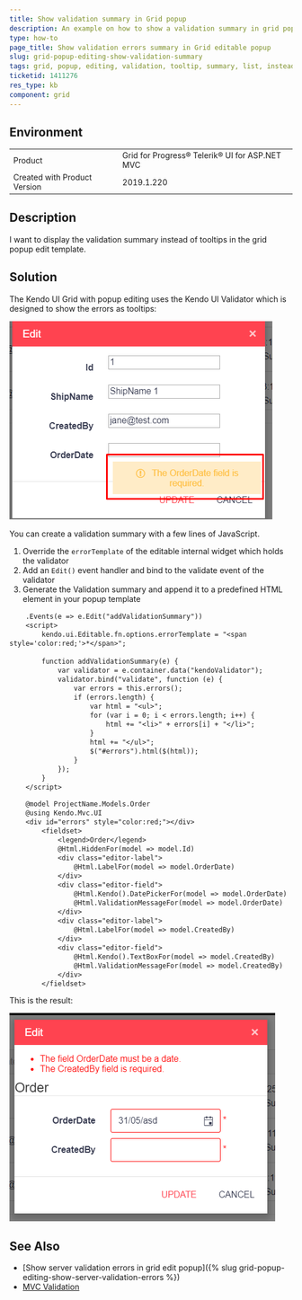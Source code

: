```yaml
---
title: Show validation summary in Grid popup
description: An example on how to show a validation summary in grid popup template instead of tooltips.
type: how-to
page_title: Show validation errors summary in Grid editable popup
slug: grid-popup-editing-show-validation-summary
tags: grid, popup, editing, validation, tooltip, summary, list, instead, remove
ticketid: 1411276
res_type: kb
component: grid
---
```


## Environment

<table>
 <tr>
  <td>Product</td>
  <td>Grid for Progress® Telerik® UI for ASP.NET MVC</td>
 </tr>
 <tr>
  <td>Created with Product Version</td>
  <td>2019.1.220</td>
 </tr>
</table>

## Description

I want to display the validation summary instead of tooltips in the grid popup edit template.

## Solution

The Kendo UI Grid with popup editing uses the Kendo UI Validator which is designed to show the errors as tooltips:

![{{ site.product_short }} image](images/edit-popup-validation.png)

You can create a validation summary with a few lines of JavaScript.

1. Override the `errorTemplate` of the editable internal widget which holds the validator
1. Add an `Edit()` event handler and bind to the validate event of the validator
1. Generate the Validation summary and append it to a predefined HTML element in your popup template

```Index.cshtml
    .Events(e => e.Edit("addValidationSummary"))
    <script>
        kendo.ui.Editable.fn.options.errorTemplate = "<span style='color:red;'>*</span>";

        function addValidationSummary(e) {
            var validator = e.container.data("kendoValidator");
            validator.bind("validate", function (e) {
                var errors = this.errors();
                if (errors.length) {
                    var html = "<ul>";
                    for (var i = 0; i < errors.length; i++) {
                        html += "<li>" + errors[i] + "</li>";
                    }
                    html += "</ul>";
                    $("#errors").html($(html));
                }
            });
        }
    </script>
```
```MyCustomPopup.cshtml
    @model ProjectName.Models.Order
    @using Kendo.Mvc.UI
    <div id="errors" style="color:red;"></div>
        <fieldset>
            <legend>Order</legend>
            @Html.HiddenFor(model => model.Id)
            <div class="editor-label">
                @Html.LabelFor(model => model.OrderDate)
            </div>
            <div class="editor-field">
                @Html.Kendo().DatePickerFor(model => model.OrderDate)
                @Html.ValidationMessageFor(model => model.OrderDate)
            </div>
            <div class="editor-label">
                @Html.LabelFor(model => model.CreatedBy)
            </div>
            <div class="editor-field">
                @Html.Kendo().TextBoxFor(model => model.CreatedBy)
                @Html.ValidationMessageFor(model => model.CreatedBy)
            </div>
        </fieldset>
```

This is the result:

![{{ site.product_short }} image](images/edit-popup-validation-summary.png)

## See Also

* [Show server validation errors in grid edit popup]({% slug grid-popup-editing-show-server-validation-errors %})
* [MVC Validation](https://docs.telerik.com/aspnet-mvc/getting-started/helper-basics/validation)